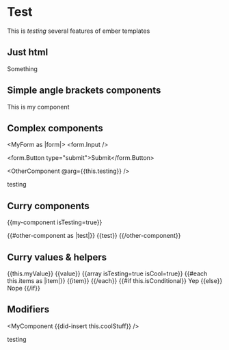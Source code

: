 # Test

This is *testing* several features of ember templates

## Just html

<div>Something</div>

## Simple angle brackets components

<MyComponent>This is my component</MyComponent>

## Complex components

<MyForm as |form|>
  <form.Input />

  <form.Button type="submit">Submit</form.Button>
</MyForm>

<OtherComponent @arg={{this.testing}} />

<ComponentWithHtml>
  <div class="testing">testing</div>
</ComponentWithHtml>

## Curry components

{{my-component isTesting=true}}

{{#other-component as |test|}}
  {{test}}
{{/other-component}}

## Curry values & helpers

{{this.myValue}}
{{value}}
{{array isTesting=true isCool=true}}
{{#each this.items as |item|}}
  {{item}}
{{/each}}
{{#if this.isConditional}}
  Yep
{{else}}
  Nope
{{/if}}

## Modifiers

<MyComponent {{did-insert this.coolStuff}} />

<div {{did-insert this.coolStuff}}>
  testing
</div>
